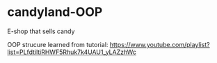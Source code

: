# candyland-OOP
E-shop that sells candy

OOP strucure learned from tutorial: https://www.youtube.com/playlist?list=PLfdtiltiRHWF5Rhuk7k4UAU1_yLAZzhWc
